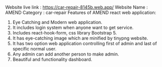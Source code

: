 Website live link : https://car-repair-8145b.web.app/
Website Name : AMEND
Category : car-repair
Features of AMEND react web application:

1. Eye Catching and Modern web application.
2. It includes login system when anyone want to get service.
3. Includes react-hook-form, css library Bootstrap 5.
4. It has eye-catching image which are minified by tinypng website.
5. It has two option web application controlling first of admin and last of 
  specific normal user.
6. Any admin can add another person to make admin.
7. Beautiful and functionality dashboard. 

